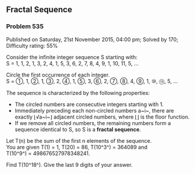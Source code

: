 Fractal Sequence
----------------

### Problem 535

Published on Saturday, 21st November 2015, 04:00 pm; Solved by 170;
Difficulty rating: 55%

Consider the infinite integer sequence S starting with:\
S = 1, 1, 2, 1, 3, 2, 4, 1, 5, 3, 6, 2, 7, 8, 4, 9, 1, 10, 11, 5, ...

Circle the first occurrence of each integer.\
S = ①, 1, ②, 1, ③, 2, ④, 1, ⑤, 3, ⑥, 2, ⑦, ⑧, 4, ⑨, 1, ⑩, ⑪, 5, ...

The sequence is characterized by the following properties:

-   The circled numbers are consecutive integers starting with 1.
-   Immediately preceding each non-circled numbers a~i~, there are
    exactly ⌊√a~i~⌋ adjacent circled numbers, where ⌊⌋ is the floor
    function.
-   If we remove all circled numbers, the remaining numbers form a
    sequence identical to S, so S is a **fractal sequence**.

Let T(n) be the sum of the first n elements of the sequence.\
 You are given T(1) = 1, T(20) = 86, T(10^3^) = 364089 and
T(10^9^) = 498676527978348241.

Find T(10^18^). Give the last 9 digits of your answer.
